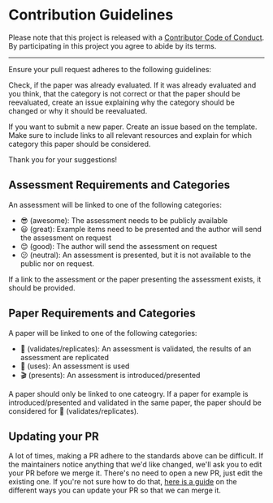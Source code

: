 # Contribution Guidelines

Please note that this project is released with a
[Contributor Code of Conduct](code-of-conduct.md). By participating in this
project you agree to abide by its terms.

---

Ensure your pull request adheres to the following guidelines:

Check, if the paper was already evaluated. If it was already evaluated and you think, that the category is not correct or that the paper should be reevaluated, create an issue explaining why the category should be changed or why it should be reevaluated.

If you want to submit a new paper. Create an issue based on the template. Make sure to include links to all relevant resources and explain for which category this paper should be considered.

Thank you for your suggestions!

## Assessment Requirements and Categories

An assessment will be linked to one of the following categories:

- :sunglasses: (awesome): The assessment needs to be publicly available
- :smiley: (great): Example items need to be presented and the author will send the assessment on request
- :blush: (good): The author will send the assessment on request
- :confused: (neutral): An assessment is presented, but it is not available to the public nor on request.

If a link to the assessment or the paper presenting the assessment exists, it should be provided.

## Paper Requirements and Categories

A paper will be linked to one of the following categories:

- :dart: (validates/replicates): An assessment is validated, the results of an assessment are replicated
- :memo: (uses): An assessment is used
- :clapper: (presents): An assessment is introduced/presented

A paper should only be linked to one cateogry. If a paper for example is introduced/presented and validated in the same paper,
the paper should be considered for :dart: (validates/replicates).

## Updating your PR

A lot of times, making a PR adhere to the standards above can be difficult.
If the maintainers notice anything that we'd like changed, we'll ask you to
edit your PR before we merge it. There's no need to open a new PR, just edit
the existing one. If you're not sure how to do that,
[here is a guide](https://github.com/RichardLitt/knowledge/blob/master/github/amending-a-commit-guide.md)
on the different ways you can update your PR so that we can merge it.
